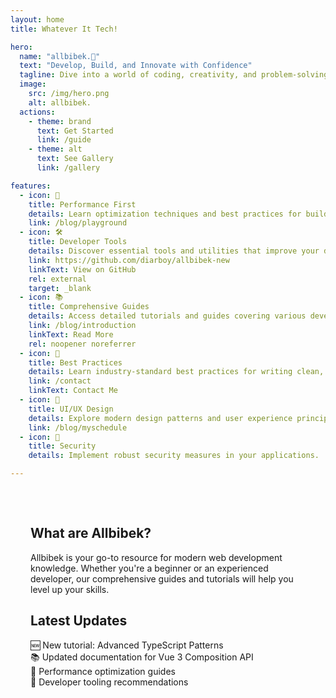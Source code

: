 ```yaml
---
layout: home
title: Whatever It Tech!

hero:
  name: "allbibek.🫥" 
  text: "Develop, Build, and Innovate with Confidence"
  tagline: Dive into a world of coding, creativity, and problem-solving, shared from my journey to yours. Together, let's explore programming, design, and personal growth as we build and innovate.
  image:
    src: /img/hero.png
    alt: allbibek.
  actions:
    - theme: brand
      text: Get Started
      link: /guide
    - theme: alt
      text: See Gallery
      link: /gallery

features:
  - icon: 🚀
    title: Performance First
    details: Learn optimization techniques and best practices for building high-performance applications.
    link: /blog/playground
  - icon: 🛠️
    title: Developer Tools
    details: Discover essential tools and utilities that improve your development workflow.
    link: https://github.com/diarboy/allbibek-new
    linkText: View on GitHub
    rel: external
    target: _blank
  - icon: 📚
    title: Comprehensive Guides
    details: Access detailed tutorials and guides covering various development topics.
    link: /blog/introduction
    linkText: Read More
    rel: noopener noreferrer
  - icon: 🔧
    title: Best Practices
    details: Learn industry-standard best practices for writing clean, maintainable code.
    link: /contact
    linkText: Contact Me
  - icon: 🎨
    title: UI/UX Design
    details: Explore modern design patterns and user experience principles.
    link: /blog/myschedule
  - icon: 🔐
    title: Security
    details: Implement robust security measures in your applications.

---
```


<div class="vp-doc" style="padding: 2rem;">

## <span class="title">What are Allbibek?</span>

Allbibek is your go-to resource for modern web development knowledge. Whether you're a beginner or an experienced developer, our comprehensive guides and tutorials will help you level up your skills.

<FAQ />

## <span class="title">Latest Updates</span>

- 🆕 New tutorial: Advanced TypeScript Patterns
- 📚 Updated documentation for Vue 3 Composition API
- 🎯 Performance optimization guides
- 🔧 Developer tooling recommendations

</div>

<style scoped>
ul {
  list-style: none;
  padding-left: 0;
}
</style>
